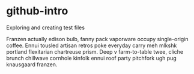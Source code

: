 # github-intro
Exploring and creating test files

Franzen actually edison bulb, fanny pack vaporware occupy single-origin coffee. Ennui tousled artisan retros poke everyday carry meh mlkshk portland flexitarian chartreuse prism. Deep v farm-to-table twee, cliche brunch chillwave cornhole kinfolk ennui roof party pitchfork ugh pug knausgaard franzen.